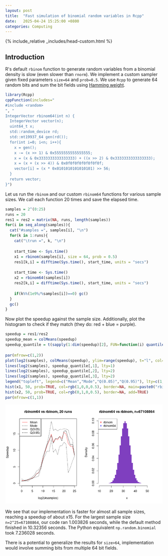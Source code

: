 ```yaml
---
layout:	post
title:	"Fast simulation of binomial random variables in Rcpp"
date:	2025-04-24 15:25:00 +0800
categories: Computing
---
```

{% include_relative _includes/head-custom.html %}


## Introduction

R's default `rbinom` function to generate random variables from a binomial density is slow (even slower than `rnorm`). We implement a custom sampler given fixed parameters `size=64` and `prob=0.5`. We use `Rcpp` to generate 64 random bits and sum the bit fields using [Hamming weight](https://en.wikipedia.org/wiki/Hamming_weight). 

```R
library(Rcpp)
cppFunction(includes="
#include <random>
", "
IntegerVector rbinom64(int n) {
  IntegerVector vector(n);
  uint64_t x;
  std::random_device rd;
  std::mt19937_64 gen(rd());
  for(int i=0; i<n; i++){
    x = gen();
    x -= (x >> 1) & 0x5555555555555555;
    x = (x & 0x3333333333333333) + ((x >> 2) & 0x3333333333333333);
    x = (x + (x >> 4)) & 0x0f0f0f0f0f0f0f0f;
    vector[i] = (x * 0x0101010101010101) >> 56;
  }
  return vector;  
}")
```

Let us run the `rbinom` and our custom `rbinom64` functions for various sample sizes. We call each function 20 times and save the elapsed time.

```R
samples = 2^(0:25)
runs = 20
res1 = res2 = matrix(NA, runs, length(samples))
for(i in seq_along(samples)){
  cat("#samples =", samples[i], "\n")
  for(k in 1:runs){
    cat("\trun =", k, "\n")
    
    start_time <- Sys.time()
    x1 = rbinom(samples[i], size = 64, prob = 0.5)
    res1[k,i] = difftime(Sys.time(), start_time, units = "secs")
    
    start_time <- Sys.time()
    x2 = rbinom64(samples[i])
    res2[k,i] = difftime(Sys.time(), start_time, units = "secs")
    
    if(k%%(1e9%/%samples[i])==0) gc()
  }
  gc()
}
```

Now plot the speedup against the sample size. Additionally, plot the histogram to check if they match (they do: red + blue = purple).

```R
speedup = res1/res2
speedup_mean = colMeans(speedup)
speedup_quantile = t(sapply(1:dim(speedup)[2], FUN=function(i) quantile(speedup[,i], c(0.5, 0.05, 0.95))))

par(mfrow=c(1,2))
plot(log2(samples), colMeans(speedup), ylim=range(speedup), t="l", col="red", main=paste0("rbinom64 vs rbinom, ", runs, " runs"), xlab="log2(#samples)", ylab="Speedup")
lines(log2(samples), speedup_quantile[,1], lty=1)
lines(log2(samples), speedup_quantile[,2], lty=2)
lines(log2(samples), speedup_quantile[,3], lty=2)
legend("topleft", legend=c("Mean","Mode","Q(0.05)","Q(0.95)"), lty=c(1,2,1,2), col=c("red","black","black","black"))
hist(x1, 50, prob=TRUE, col=rgb(1,0,0,0.5), border=NA, main=paste0("rbinom64 vs rbinom, n=", 2^i), xlab="x", ylab="Density")
hist(x2, 50, prob=TRUE, col=rgb(0,1,0,0.5), border=NA, add=TRUE)
par(mfrow=c(1,1))
```

![rbinom64.png](/assets/images/rbinom64.png)

We see that our implementation is faster for almost all sample sizes, reaching a speedup of about x15. For the largest sample size `n=2^25=67108864`, our code ran 1.003826 seconds, while the default method finished in 10.32356 seconds. The Python equivalent `np.random.binomial` took 7.236028 seconds.

There is a potential to generalize the results for `size>64`, implementation would involve summing bits from multiple 64 bit fields.